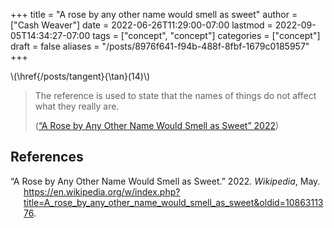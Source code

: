 +++
title = "A rose by any other name would smell as sweet"
author = ["Cash Weaver"]
date = 2022-06-26T11:29:00-07:00
lastmod = 2022-09-05T14:34:27-07:00
tags = ["concept", "concept"]
categories = ["concept"]
draft = false
aliases = "/posts/8976f641-f94b-488f-8fbf-1679c0185957"
+++

\\(\href{/posts/tangent}{\tan}(14)\\)

> The reference is used to state that the names of things do not affect what they really are.
>
> (<a href="#citeproc_bib_item_1">“A Rose by Any Other Name Would Smell as Sweet” 2022</a>)

## References

<style>.csl-entry{text-indent: -1.5em; margin-left: 1.5em;}</style><div class="csl-bib-body">
  <div class="csl-entry"><a id="citeproc_bib_item_1"></a>“A Rose by Any Other Name Would Smell as Sweet.” 2022. <i>Wikipedia</i>, May. <a href="https://en.wikipedia.org/w/index.php?title=A_rose_by_any_other_name_would_smell_as_sweet&oldid=1086311376">https://en.wikipedia.org/w/index.php?title=A_rose_by_any_other_name_would_smell_as_sweet&#38;oldid=1086311376</a>.</div>
</div>
